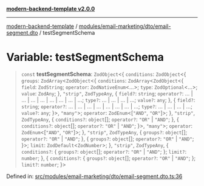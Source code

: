 [**modern-backend-template v2.0.0**](../../../../../README.md)

***

[modern-backend-template](../../../../../modules.md) / [modules/email-marketing/dto/email-segment.dto](../README.md) / testSegmentSchema

# Variable: testSegmentSchema

> `const` **testSegmentSchema**: `ZodObject`\<\{ `conditions`: `ZodObject`\<\{ `groups`: `ZodArray`\<`ZodObject`\<\{ `conditions`: `ZodArray`\<`ZodObject`\<\{ `field`: `ZodString`; `operator`: `ZodNativeEnum`\<...\>; `type`: `ZodOptional`\<...\>; `value`: `ZodAny`; \}, `"strip"`, `ZodTypeAny`, \{ `field?`: `string`; `operator?`: ... \| ... \| ... \| ... \| ... \| ... \| ... \| ...; `type?`: ... \| ... \| ... \| ...; `value?`: `any`; \}, \{ `field?`: `string`; `operator?`: ... \| ... \| ... \| ... \| ... \| ... \| ... \| ...; `type?`: ... \| ... \| ... \| ...; `value?`: `any`; \}\>, `"many"`\>; `operator`: `ZodEnum`\<\[`"AND"`, `"OR"`\]\>; \}, `"strip"`, `ZodTypeAny`, \{ `conditions?`: `object`[]; `operator?`: `"OR"` \| `"AND"`; \}, \{ `conditions?`: `object`[]; `operator?`: `"OR"` \| `"AND"`; \}\>, `"many"`\>; `operator`: `ZodEnum`\<\[`"AND"`, `"OR"`\]\>; \}, `"strip"`, `ZodTypeAny`, \{ `groups?`: `object`[]; `operator?`: `"OR"` \| `"AND"`; \}, \{ `groups?`: `object`[]; `operator?`: `"OR"` \| `"AND"`; \}\>; `limit`: `ZodDefault`\<`ZodNumber`\>; \}, `"strip"`, `ZodTypeAny`, \{ `conditions?`: \{ `groups?`: `object`[]; `operator?`: `"OR"` \| `"AND"`; \}; `limit?`: `number`; \}, \{ `conditions?`: \{ `groups?`: `object`[]; `operator?`: `"OR"` \| `"AND"`; \}; `limit?`: `number`; \}\>

Defined in: [src/modules/email-marketing/dto/email-segment.dto.ts:36](https://github.com/maemreyo/saas-4cus-nodejs/blob/2a5b3f3aa11335dfa561e80e1feabb8e6084261e/src/modules/email-marketing/dto/email-segment.dto.ts#L36)
